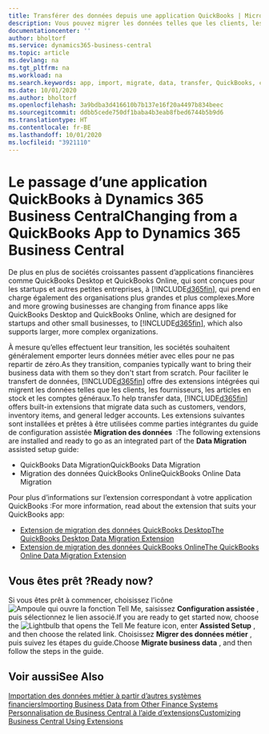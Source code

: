 ```yaml
---
title: Transférer des données depuis une application QuickBooks | Microsoft Docs
description: Vous pouvez migrer les données telles que les clients, les fournisseurs, les articles en stock et les comptes généraux des applications QuickBooks vers Business Central.
documentationcenter: ''
author: bholtorf
ms.service: dynamics365-business-central
ms.topic: article
ms.devlang: na
ms.tgt_pltfrm: na
ms.workload: na
ms.search.keywords: app, import, migrate, data, transfer, QuickBooks, customize
ms.date: 10/01/2020
ms.author: bholtorf
ms.openlocfilehash: 3a9bdba3d416610b7b137e16f20a4497b834beec
ms.sourcegitcommit: ddbb5cede750df1baba4b3eab8fbed6744b5b9d6
ms.translationtype: HT
ms.contentlocale: fr-BE
ms.lasthandoff: 10/01/2020
ms.locfileid: "3921110"
---
```

# <a name="changing-from-a-quickbooks-app-to-dynamics-365-business-central"></a><span data-ttu-id="e7c21-103">Le passage d’une application QuickBooks à Dynamics 365 Business Central</span><span class="sxs-lookup"><span data-stu-id="e7c21-103">Changing from a QuickBooks App to Dynamics 365 Business Central</span></span>
<span data-ttu-id="e7c21-104">De plus en plus de sociétés croissantes passent d’applications financières comme QuickBooks Desktop et QuickBooks Online, qui sont conçues pour les startups et autres petites entreprises, à [!INCLUDE[d365fin](includes/d365fin_md.md)], qui prend en charge également des organisations plus grandes et plus complexes.</span><span class="sxs-lookup"><span data-stu-id="e7c21-104">More and more growing businesses are changing from finance apps like QuickBooks Desktop and QuickBooks Online, which are designed for startups and other small businesses, to [!INCLUDE[d365fin](includes/d365fin_md.md)], which also supports larger, more complex organizations.</span></span> 

<span data-ttu-id="e7c21-105">À mesure qu’elles effectuent leur transition, les sociétés souhaitent généralement emporter leurs données métier avec elles pour ne pas repartir de zéro.</span><span class="sxs-lookup"><span data-stu-id="e7c21-105">As they transition, companies typically want to bring their business data with them so they don't start from scratch.</span></span> <span data-ttu-id="e7c21-106">Pour faciliter le transfert de données, [!INCLUDE[d365fin](includes/d365fin_md.md)] offre des extensions intégrées qui migrent les données telles que les clients, les fournisseurs, les articles en stock et les comptes généraux.</span><span class="sxs-lookup"><span data-stu-id="e7c21-106">To help transfer data, [!INCLUDE[d365fin](includes/d365fin_md.md)] offers built-in extensions that migrate data such as customers, vendors, inventory items, and general ledger accounts.</span></span> <span data-ttu-id="e7c21-107">Les extensions suivantes sont installées et prêtes à être utilisées comme parties intégrantes du guide de configuration assistée **Migration des données**  :</span><span class="sxs-lookup"><span data-stu-id="e7c21-107">The following extensions are installed and ready to go as an integrated part of the **Data Migration** assisted setup guide:</span></span>

* <span data-ttu-id="e7c21-108">QuickBooks Data Migration</span><span class="sxs-lookup"><span data-stu-id="e7c21-108">QuickBooks Data Migration</span></span> 
* <span data-ttu-id="e7c21-109">Migration des données QuickBooks Online</span><span class="sxs-lookup"><span data-stu-id="e7c21-109">QuickBooks Online Data Migration</span></span>

<span data-ttu-id="e7c21-110">Pour plus d’informations sur l’extension correspondant à votre application QuickBooks :</span><span class="sxs-lookup"><span data-stu-id="e7c21-110">For more information, read about the extension that suits your QuickBooks app:</span></span>   

* [<span data-ttu-id="e7c21-111">Extension de migration des données QuickBooks Desktop</span><span class="sxs-lookup"><span data-stu-id="e7c21-111">The QuickBooks Desktop Data Migration Extension</span></span>](ui-extensions-quickbooks-data-migration.md)
* [<span data-ttu-id="e7c21-112">Extension de migration des données QuickBooks Online</span><span class="sxs-lookup"><span data-stu-id="e7c21-112">The QuickBooks Online Data Migration Extension</span></span>](ui-extensions-quickbooks-online-data-migration.md)

## <a name="ready-now"></a><span data-ttu-id="e7c21-113">Vous êtes prêt ?</span><span class="sxs-lookup"><span data-stu-id="e7c21-113">Ready now?</span></span>
<span data-ttu-id="e7c21-114">Si vous êtes prêt à commencer, choisissez l’icône ![Ampoule qui ouvre la fonction Tell Me](media/ui-search/search_small.png "Dites-moi ce que vous voulez faire"), saisissez **Configuration assistée** , puis sélectionnez le lien associé.</span><span class="sxs-lookup"><span data-stu-id="e7c21-114">If you are ready to get started now, choose the ![Lightbulb that opens the Tell Me feature](media/ui-search/search_small.png "Tell me what you want to do") icon, enter **Assisted Setup** , and then choose the related link.</span></span> <span data-ttu-id="e7c21-115">Choisissez **Migrer des données métier** , puis suivez les étapes du guide.</span><span class="sxs-lookup"><span data-stu-id="e7c21-115">Choose **Migrate business data** , and then follow the steps in the guide.</span></span>

## <a name="see-also"></a><span data-ttu-id="e7c21-116">Voir aussi</span><span class="sxs-lookup"><span data-stu-id="e7c21-116">See Also</span></span>
[<span data-ttu-id="e7c21-117">Importation des données métier à partir d’autres systèmes financiers</span><span class="sxs-lookup"><span data-stu-id="e7c21-117">Importing Business Data from Other Finance Systems</span></span>](across-import-data-configuration-packages.md)  
[<span data-ttu-id="e7c21-118">Personnalisation de Business Central à l’aide d’extensions</span><span class="sxs-lookup"><span data-stu-id="e7c21-118">Customizing Business Central Using Extensions</span></span>](ui-extensions.md)   
